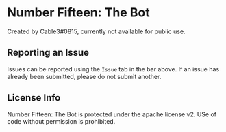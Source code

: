 # Number Fifteen: The Bot
Created by Cable3#0815, currently not available for public use.

 ## Reporting an Issue
Issues can be reported using the `Issue` tab in the bar above. If an issue has already been submitted, please do not submit another.

## License Info
Number Fifteen: The Bot is protected under the apache license v2. USe of code without permission is prohibited.
